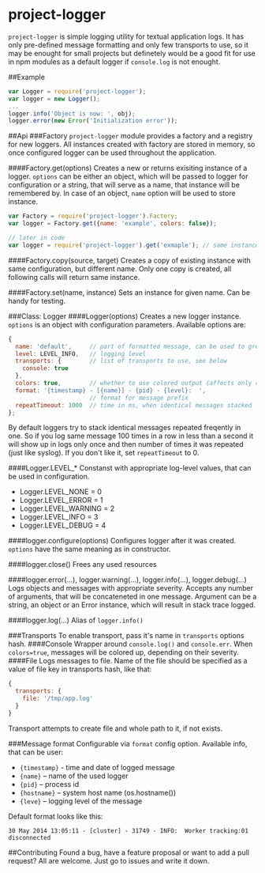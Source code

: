 project-logger
==============

`project-logger` is simple logging utility for textual application logs. It has only pre-defined message formatting and only few transports to use, so it may be enought for small projects but definetely would be a good fit for use in npm modules as a default logger if `console.log` is not enought.

##Example
```js
var Logger = require('project-logger');
var logger = new Logger();
...
logger.info('Object is now: ', obj);
logger.error(new Error('Initialization error'));
```

##Api
###Factory
`project-logger` module provides a factory and a registry for new loggers. All instances created with factory are stored in memory, so once configured logger can be used throughout the application.

####Factory.get(options)
Creates a new or returns exisiting instance of a logger. `options` can be either an object, which will be passed to logger for configuration or a string, that will serve as a name, that instance will be remembered by. In case of an object, `name` option will be used to store instance.
```js
var Factory = require('project-logger').Factory;
var logger = Factory.get({name: 'example', colors: false});

// later in code
var logger = require('project-logger').get('exmaple'); // same instance as before
```

####Factory.copy(source, target)
Creates a copy of existing instance with same configuration, but different name. Only one copy is created, all following calls will return same instance.

####Factory.set(name, instance)
Sets an instance for given name. Can be handy for testing.


###Class: Logger
####Logger(options)
Creates a new logger instance. `options` is an object with configuration parameters. Available options are:
```js
{
  name: 'default',     // part of formatted message, can be used to grep logs
  level: LEVEL_INFO,   // logging level
  transports: {        // list of transports to use, see below
    console: true
  },
  colors: true,        // whether to use colored output (affects only console transport)
  format: '{timestamp} - [{name}] - {pid} - {level}:  ',
                       // format for message prefix
  repeatTimeout: 1000  // time in ms, when identical messages stacked
};
```

By default loggers try to stack identical messages repeated freqently in one. So if you log same message 100 times in a row in less than a second it will show up in logs only once and then number of times it was repeated (just like syslog). If you don't like it, set `repeatTimeout` to 0.

####Logger.LEVEL_*
Constanst with appropriate log-level values, that can be used in configuration.
* Logger.LEVEL_NONE = 0
* Logger.LEVEL_ERROR = 1
* Logger.LEVEL_WARNING = 2
* Logger.LEVEL_INFO = 3
* Logger.LEVEL_DEBUG = 4

####logger.configure(options)
Configures logger after it was created. `options` have the same meaning as in constructor.

####logger.close()
Frees any used resources

####logger.error(...), logger.warning(...), logger.info(...), logger.debug(...)
Logs objects and messages with appropriate severity. Accepts any number of arguments, that will be concateneted in one message. Argument can be a string, an object or an Error instance, which will result in stack trace logged.

####logger.log(...)
Alias of `logger.info()`

###Transports
To enable transport, pass it's name in `transports` options hash.
####Console
Wrapper around `console.log()` and `console.err`. When `colors=true`, messages will be colored up, depending on their severity.
####File
Logs messages to file. Name of the file should be specified as a value of file key in transports hash, like that:
```js
{
  transports: {
    file: '/tmp/app.log'
  }
}
```
Transport attempts to create file and whole path to it, if not exists.

###Message format
Configurable via `format` config option. Available info, that can be user:
* `{timestamp}` - time and date of logged message
* `{name}` – name of the used logger
* `{pid}` – process id
* `{hostname}` – system host name (os.hostname())
* `{leve}` – logging level of the message

Default format looks like this:
```
30 May 2014 13:05:11 - [cluster] - 31749 - INFO:  Worker tracking:01 disconnected
```

##Contributing
Found a bug, have a feature proposal or want to add a pull request? All are welcome. Just go to issues and write it down.
